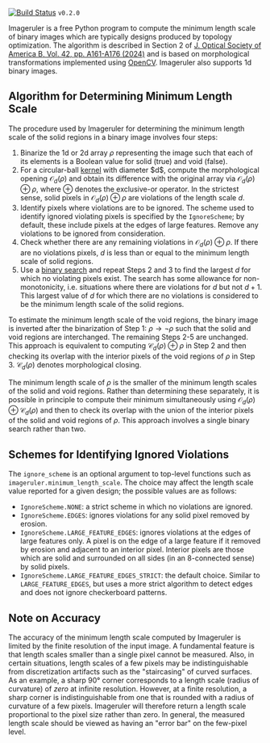 [![Build Status](https://github.com/NanoComp/imageruler/workflows/CI/badge.svg)](https://github.com/NanoComp/imageruler/actions)
`v0.2.0`

Imageruler is a free Python program to compute the minimum length scale of binary images which are typically designs produced by topology optimization. The algorithm is described in Section 2 of [J. Optical Society of America B, Vol. 42, pp. A161-A176 (2024)](https://opg.optica.org/josab/abstract.cfm?uri=josab-41-2-A161) and is based on morphological transformations implemented using [OpenCV](https://github.com/opencv/opencv). Imageruler also supports 1d binary images.

## Algorithm for Determining Minimum Length Scale

The procedure used by Imageruler for determining the minimum length scale of the solid regions in a binary image involves four steps:

1. Binarize the 1d or 2d array $\rho$ representing the image such that each of its elements is a Boolean value for solid (true) and void (false).
2. For a circular-ball [kernel](https://en.wikipedia.org/wiki/Kernel_(image_processing)) with diameter $d$, compute the morphological opening $\mathcal{O}_d(\rho)$ and obtain its difference with the original array via $\mathcal{O}_d(\rho) \oplus \rho$, where $\oplus$ denotes the exclusive-or operator. In the strictest sense, solid pixels in $\mathcal{O}_d(\rho) \oplus \rho$ are violations of the length scale $d$.
3. Identify pixels where violations are to be ignored. The scheme used to identify ignored violating pixels is specified by the `IgnoreScheme`; by default, these include pixels at the edges of large features. Remove any violations to be ignored from consideration.
4. Check whether there are any remaining violations in $\mathcal{O}_d(\rho) \oplus \rho$. If there are no violations pixels, $d$ is less than or equal to the minimum length scale of solid regions.
5. Use a [binary search](https://en.wikipedia.org/wiki/Binary_search_algorithm) and repeat Steps 2 and 3 to find the largest $d$ for which no violating pixels exist. The search has some allowance for non-monotonicity, i.e. situations where there are violations for $d$ but not $d + 1$. This largest value of $d$ for which there are no violations is considered to be the minimum length scale of the solid regions.

To estimate the minimum length scale of the void regions, the binary image is inverted after the binarization of Step 1: $\rho \rightarrow \neg \rho$ such that the solid and void regions are interchanged. The remaining Steps 2-5 are unchanged. This approach is equivalent to computing $\mathcal{C}_d(\rho) \oplus \rho$ in Step 2 and then checking its overlap with the interior pixels of the void regions of $\rho$ in Step 3. $\mathcal{C}_d(\rho)$ denotes morphological closing.

The minimum length scale of $\rho$ is the smaller of the minimum length scales of the solid and void regions. Rather than determining these separately, it is possible in principle to compute their minimum simultaneously using $\mathcal{O}_d(\rho) \oplus \mathcal{C}_d(\rho)$ and then to check its overlap with the union of the interior pixels of the solid and void regions of $\rho$. This approach involves a single binary search rather than two.

## Schemes for Identifying Ignored Violations
The `ignore_scheme` is an optional argument to top-level functions such as `imageruler.minimum_length_scale`. The choice may affect the length scale value reported for a given design; the possible values are as follows:

- `IgnoreScheme.NONE`: a strict scheme in which no violations are ignored.
- `IgnoreScheme.EDGES`: ignores violations for any solid pixel removed by erosion.
- `IgnoreScheme.LARGE_FEATURE_EDGES`: ignores violations at the edges of large features only. A pixel is on the edge of a large feature if it removed by erosion and adjacent to an interior pixel. Interior pixels are those which are solid and surrounded on all sides (in an 8-connected sense) by solid pixels.
- `IgnoreScheme.LARGE_FEATURE_EDGES_STRICT`: the default choice. Similar to `LARGE_FEATURE_EDGES`, but uses a more strict algorithm to detect edges and does not ignore checkerboard patterns.

## Note on Accuracy

The accuracy of the minimum length scale computed by Imageruler is limited by the finite resolution of the input image. A fundamental feature is that length scales smaller than a single pixel cannot be measured. Also, in certain situations, length scales of a few pixels may be indistinguishable from discretization artifacts such as the "staircasing" of curved surfaces. As an example, a sharp 90° corner corresponds to a length scale (radius of curvature) of *zero* at infinite resolution. However, at a finite resolution, a sharp corner is indistinguishable from one that is rounded with a radius of curvature of a few pixels. Imageruler will therefore return a length scale proportional to the pixel size rather than zero. In general, the measured length scale should be viewed as having an "error bar" on the few-pixel level.
